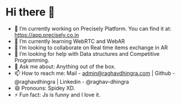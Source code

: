 # Hi there 👋

- 🔭 I’m currently working on Precisely Platform. You can find it at: https://app.precisely.co.in
- 🌱 I’m currently learning WebRTC and WebAR
- 👯 I’m looking to collaborate on Real time items exchange in AR
- 🤔 I’m looking for help with Data structures and Competitive Programming.
- 💬 Ask me about: Anything out of the box.
- 📫 How to reach me: Mail - admin@raghavdhingra.com | Github - @raghavdhingra | Linkedin - @raghav-dhingra
- 😄 Pronouns: Spidey XD.
- ⚡ Fun fact: Js is funny and I love it.
